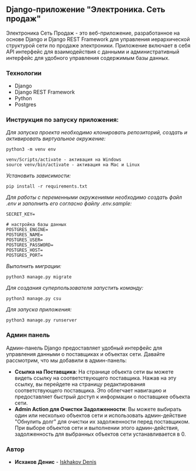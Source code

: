 ## Django-приложение "Электроника. Сеть продаж"

Электроника Сеть Продаж - это веб-приложение, разработанное на основе Django и Django REST Framework для управления
иерархической структурой сети по продаже электроники. Приложение включает в себя API интерфейс для взаимодействия с
данными и административный интерфейс для удобного управления содержимым базы данных.

### Технологии

- Django
- Django REST Framework
- Python
- Postgres

### Инструкция по запуску приложения:

_Для запуска проекта необходимо клонировать репозиторий, создать и активировать виртуальное окружение:_

```
python3 -m venv env

venv/Scripts/activate - активация на Windows
source venv/bin/activate - активация на Mac и Linux
```

_Установить зависимости:_

```
pip install -r requirements.txt
```

_Для работы с переменными окружениями необходимо создать файл .env и заполнить его согласно файлу .env.sample:_

```
SECRET_KEY=

# настройка базы данных
POSTGRES_ENGINE=
POSTGRES_NAME=
POSTGRES_USER=
POSTGRES_PASSWORD=
POSTGRES_HOST=
POSTGRES_PORT=
```

_Выполнить миграции:_

```
python3 manage.py migrate
```

_Для создания суперпользователя запустить команду:_

```
python3 manage.py csu
```

_Для запуска приложения:_

```
python3 manage.py runserver
```

### Админ панель

Админ-панель Django предоставляет удобный интерфейс для управления данными о поставщиках и объектах сети. Давайте
рассмотрим, что мы добавили в админ-панель:

+ **Ссылка на Поставщика**: На странице объекта сети вы можете видеть ссылку на соответствующего
  поставщика. Нажав на эту ссылку, вы перейдете на страницу редактирования соответствующего поставщика. Это облегчает
  навигацию и предоставляет быстрый доступ к информации о поставщике объекта сети.
+ **Admin Action для Очистки Задолженности**: Вы можете выбирать один или несколько объектов сети
  и использовать админ-действие "Обнулить долг" для очистки их задолженности перед поставщиком. При
  выборе объектов сети и выполнении этого админ-действия, задолженность для выбранных объектов сети устанавливается в 0.

### Автор

* **Исхаков Денис** - [Iskhakov Denis](https://github.com/denimani)
